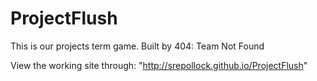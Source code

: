 # ProjectFlush
This is our projects term game. Built by 404: Team Not Found

View the working site through: "http://srepollock.github.io/ProjectFlush"